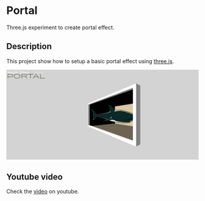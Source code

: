 # Portal

Three.js experiment to create portal effect.

## Description

This project show how to setup a basic portal effect using [three.js](https://threejs.org/).

![preview](./images/preview.jpg)

## Youtube video

Check the [video](https://youtu.be/EzubLAReBOI) on youtube.
